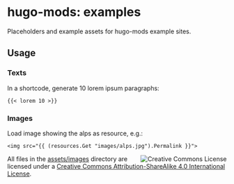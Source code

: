 # hugo-mods: examples

Placeholders and example assets for hugo-mods example sites.

## Usage

### Texts

In a shortcode, generate 10 lorem ipsum paragraphs:

```
{{< lorem 10 >}}
```

### Images

Load image showing the alps as resource, e.g.:

```
<img src="{{ (resources.Get "images/alps.jpg").Permalink }}">
```

<img alt="Creative Commons License" align="right" style="border-width:0" src="https://i.creativecommons.org/l/by-sa/4.0/88x31.png"/>

All files in the [assets/images](./assets/images) directory are licensed under a [Creative Commons Attribution-ShareAlike 4.0 International License](http://creativecommons.org/licenses/by-sa/4.0/).
